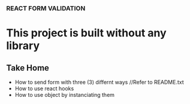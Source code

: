 ### REACT FORM VALIDATION
# This project is built without any library

## Take Home
- How to send form with three (3) differnt ways //Refer to README.txt
- How to use react hooks
- How to use object by instanciating them